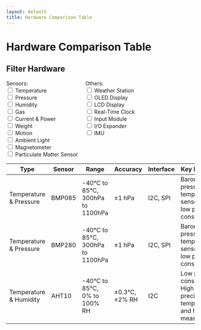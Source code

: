 ```yaml
---
layout: default
title: Hardware Comparison Table
---
```


# Hardware Comparison Table

## Filter Hardware

<div style="display: flex; flex-wrap: wrap;">
  <div style="margin-right: 20px;">
    <label>Sensors:</label>
    <div>
      <input type="checkbox" class="sensorFilter" value="Temperature"> Temperature<br>
      <input type="checkbox" class="sensorFilter" value="Pressure"> Pressure<br>
      <input type="checkbox" class="sensorFilter" value="Humidity"> Humidity<br>
      <input type="checkbox" class="sensorFilter" value="Gas"> Gas<br>
      <input type="checkbox" class="sensorFilter" value="Current & Power"> Current & Power<br>
      <input type="checkbox" class="sensorFilter" value="Weight"> Weight<br>
      <input type="checkbox" class="sensorFilter" value="Motion"> Motion<br>
      <input type="checkbox" class="sensorFilter" value="Ambient Light"> Ambient Light<br>
      <input type="checkbox" class="sensorFilter" value="Magnetometer"> Magnetometer<br>
      <input type="checkbox" class="sensorFilter" value="Particulate Matter Sensor"> Particulate Matter Sensor<br>
    </div>
  </div>
  <div style="margin-right: 20px;">
    <label>Others:</label>
    <div>
      <input type="checkbox" class="otherFilter" value="Weather Station"> Weather Station<br>
      <input type="checkbox" class="otherFilter" value="OLED Display"> OLED Display<br>
      <input type="checkbox" class="otherFilter" value="LCD Display"> LCD Display<br>
      <input type="checkbox" class="otherFilter" value="Real-Time Clock"> Real-Time Clock<br>
      <input type="checkbox" class="otherFilter" value="Input Module"> Input Module<br>
      <input type="checkbox" class="otherFilter" value="I/O Expander"> I/O Expander<br>
      <input type="checkbox" class="otherFilter" value="IMU"> IMU<br>
    </div>
  </div>
</div>

<div style="overflow-x: auto;">
  <table id="comparisonTable">
    <thead>
      <tr>
        <th>Type</th>
        <th>Sensor</th>
        <th>Range</th>
        <th>Accuracy</th>
        <th>Interface</th>
        <th>Key Features</th>
      </tr>
    </thead>
    <tbody>
      <tr>
        <td data-type="Temperature">Temperature & Pressure</td>
        <td>BMP085</td>
        <td>-40°C to 85°C, 300hPa to 1100hPa</td>
        <td>±1 hPa</td>
        <td>I2C, SPI</td>
        <td>Barometric pressure and temperature sensor with low power consumption</td>
      </tr>
      <tr>
        <td data-type="Temperature">Temperature & Pressure</td>
        <td>BMP280</td>
        <td>-40°C to 85°C, 300hPa to 1100hPa</td>
        <td>±1 hPa</td>
        <td>I2C, SPI</td>
        <td>Barometric pressure and temperature sensor with low power consumption</td>
      </tr>
      <tr>
        <td data-type="Temperature">Temperature & Humidity</td>
        <td>AHT10</td>
        <td>-40°C to 85°C, 0% to 100% RH</td>
        <td>±0.3°C, ±2% RH</td>
        <td>I2C</td>
        <td>Low power consumption, High precision temperature and humidity measurement</td>
      </tr>
      <!-- Continue filling in the rows for the rest of the hardware -->
      <!-- Make sure each row has the appropriate data-type attribute -->
    </tbody>
  </table>
</div>

<script>
document.querySelectorAll('.sensorFilter, .otherFilter').forEach(filter => {
  filter.addEventListener('change', filterTable);
});

function filterTable() {
  const sensorFilters = Array.from(document.querySelectorAll('.sensorFilter:checked')).map(cb => cb.value);
  const otherFilters = Array.from(document.querySelectorAll('.otherFilter:checked')).map(cb => cb.value);

  const rows = document.querySelectorAll('#comparisonTable tbody tr');

  rows.forEach(row => {
    const typeCell = row.children[0];
    const type = typeCell.getAttribute('data-type').split(' & ');

    const sensorMatch = sensorFilters.length === 0 || sensorFilters.some(filter => type.includes(filter));
    const otherMatch = otherFilters.length === 0 || otherFilters.includes(typeCell.getAttribute('data-type'));

    row.style.display = sensorMatch || otherMatch ? '' : 'none';
  });
}
</script>
